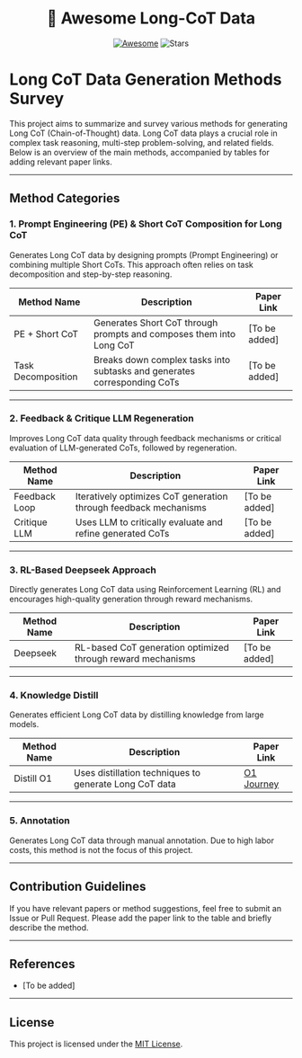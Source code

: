 <h1 align="center">
📝 Awesome Long-CoT Data
</h1>
<div align="center">

[![Awesome](https://awesome.re/badge.svg)](https://awesome.re) ![Stars](https://img.shields.io/github/stars/awesome-dpo/Awesome-DPO-Papers?color=yellow&labelColor=555555) 
</div>

# Long CoT Data Generation Methods Survey

This project aims to summarize and survey various methods for generating Long CoT (Chain-of-Thought) data. Long CoT data plays a crucial role in complex task reasoning, multi-step problem-solving, and related fields. Below is an overview of the main methods, accompanied by tables for adding relevant paper links.

---

## Method Categories

### 1. **Prompt Engineering (PE) & Short CoT Composition for Long CoT**
Generates Long CoT data by designing prompts (Prompt Engineering) or combining multiple Short CoTs. This approach often relies on task decomposition and step-by-step reasoning.

| Method Name | Description | Paper Link |
|-------------|-------------|------------|
| PE + Short CoT | Generates Short CoT through prompts and composes them into Long CoT | [To be added] |
| Task Decomposition | Breaks down complex tasks into subtasks and generates corresponding CoTs | [To be added] |

---

### 2. **Feedback & Critique LLM Regeneration**
Improves Long CoT data quality through feedback mechanisms or critical evaluation of LLM-generated CoTs, followed by regeneration.

| Method Name | Description | Paper Link |
|-------------|-------------|------------|
| Feedback Loop | Iteratively optimizes CoT generation through feedback mechanisms | [To be added] |
| Critique LLM | Uses LLM to critically evaluate and refine generated CoTs | [To be added] |

---

### 3. **RL-Based Deepseek Approach**
Directly generates Long CoT data using Reinforcement Learning (RL) and encourages high-quality generation through reward mechanisms.

| Method Name | Description | Paper Link |
|-------------|-------------|------------|
| Deepseek | RL-based CoT generation optimized through reward mechanisms | [To be added] |

---

### 4. **Knowledge Distill**
Generates efficient Long CoT data by distilling knowledge from large models.

| Method Name | Description | Paper Link |
|-------------|-------------|------------|
| Distill O1 | Uses distillation techniques to generate Long CoT data | [O1 Journey](https://github.com/GAIR-NLP/O1-Journey#about-the-team)|

---

### 5. **Annotation**
Generates Long CoT data through manual annotation. Due to high labor costs, this method is not the focus of this project.

---

## Contribution Guidelines
If you have relevant papers or method suggestions, feel free to submit an Issue or Pull Request. Please add the paper link to the table and briefly describe the method.

---

## References
- [To be added]

---

## License
This project is licensed under the [MIT License](LICENSE).
